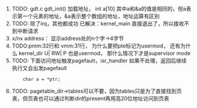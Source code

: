 1. TODO: gdt.c gdt_init() 加载地址， int a[10] 其中a和&a的值是相同的，但a表示第一个元素的地址，&a表示整个数组的地址，地址运算有区别
2. TODO: 除了irq，其他都成功 已解决：kernel_main 直接退出了，所以接收不到中断请求
3. x/nx address： 显示address处的n个字->4字节
4. TODO:pmm:32行和 vmm:31行， 为什么要把pte标记为usermod， 还有为什么 kernel_dir U| RW| P 也是usermod， 那什么情况下才是supervisor mode
5. TODO: 下面访问地址触发pagefault，isr_handler 如果不处理，返回后继续执行又会出发pagefault
    ``` char *ptr = 0x10e000;
        char a = *ptr;
6. TODO: pagetable_dir->tables可以不要，因为tables只是为了直接找到页表，但页表也可以通过判断dir的present再用高20位地址访问到页表
